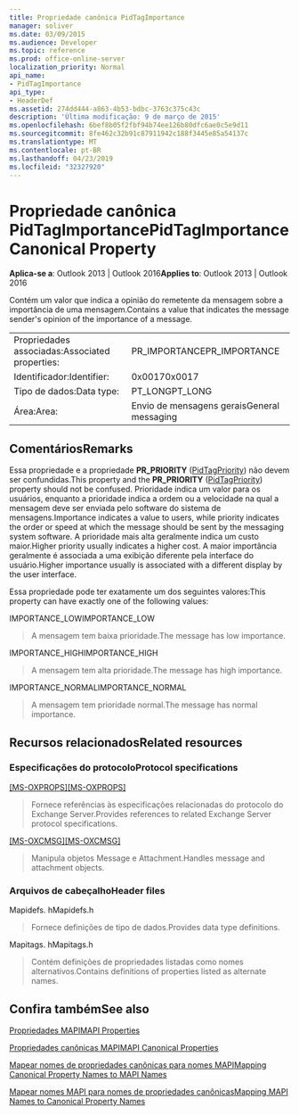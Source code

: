 ```yaml
---
title: Propriedade canônica PidTagImportance
manager: soliver
ms.date: 03/09/2015
ms.audience: Developer
ms.topic: reference
ms.prod: office-online-server
localization_priority: Normal
api_name:
- PidTagImportance
api_type:
- HeaderDef
ms.assetid: 274dd444-a863-4b53-bdbc-3763c375c43c
description: 'Última modificação: 9 de março de 2015'
ms.openlocfilehash: 6bef8b05f2fbf94b74ee126b80dfc6ae0c5e9d11
ms.sourcegitcommit: 8fe462c32b91c87911942c188f3445e85a54137c
ms.translationtype: MT
ms.contentlocale: pt-BR
ms.lasthandoff: 04/23/2019
ms.locfileid: "32327920"
---
```

# <a name="pidtagimportance-canonical-property"></a><span data-ttu-id="1d963-103">Propriedade canônica PidTagImportance</span><span class="sxs-lookup"><span data-stu-id="1d963-103">PidTagImportance Canonical Property</span></span>

  
  
<span data-ttu-id="1d963-104">**Aplica-se a**: Outlook 2013 | Outlook 2016</span><span class="sxs-lookup"><span data-stu-id="1d963-104">**Applies to**: Outlook 2013 | Outlook 2016</span></span> 
  
<span data-ttu-id="1d963-105">Contém um valor que indica a opinião do remetente da mensagem sobre a importância de uma mensagem.</span><span class="sxs-lookup"><span data-stu-id="1d963-105">Contains a value that indicates the message sender's opinion of the importance of a message.</span></span> 
  
|||
|:-----|:-----|
|<span data-ttu-id="1d963-106">Propriedades associadas:</span><span class="sxs-lookup"><span data-stu-id="1d963-106">Associated properties:</span></span>  <br/> |<span data-ttu-id="1d963-107">PR_IMPORTANCE</span><span class="sxs-lookup"><span data-stu-id="1d963-107">PR_IMPORTANCE</span></span>  <br/> |
|<span data-ttu-id="1d963-108">Identificador:</span><span class="sxs-lookup"><span data-stu-id="1d963-108">Identifier:</span></span>  <br/> |<span data-ttu-id="1d963-109">0x0017</span><span class="sxs-lookup"><span data-stu-id="1d963-109">0x0017</span></span>  <br/> |
|<span data-ttu-id="1d963-110">Tipo de dados:</span><span class="sxs-lookup"><span data-stu-id="1d963-110">Data type:</span></span>  <br/> |<span data-ttu-id="1d963-111">PT_LONG</span><span class="sxs-lookup"><span data-stu-id="1d963-111">PT_LONG</span></span>  <br/> |
|<span data-ttu-id="1d963-112">Área:</span><span class="sxs-lookup"><span data-stu-id="1d963-112">Area:</span></span>  <br/> |<span data-ttu-id="1d963-113">Envio de mensagens gerais</span><span class="sxs-lookup"><span data-stu-id="1d963-113">General messaging</span></span>  <br/> |
   
## <a name="remarks"></a><span data-ttu-id="1d963-114">Comentários</span><span class="sxs-lookup"><span data-stu-id="1d963-114">Remarks</span></span>

<span data-ttu-id="1d963-115">Essa propriedade e a propriedade **PR_PRIORITY** ([PidTagPriority](pidtagpriority-canonical-property.md)) não devem ser confundidas.</span><span class="sxs-lookup"><span data-stu-id="1d963-115">This property and the **PR_PRIORITY** ([PidTagPriority](pidtagpriority-canonical-property.md)) property should not be confused.</span></span> <span data-ttu-id="1d963-116">Prioridade indica um valor para os usuários, enquanto a prioridade indica a ordem ou a velocidade na qual a mensagem deve ser enviada pelo software do sistema de mensagens.</span><span class="sxs-lookup"><span data-stu-id="1d963-116">Importance indicates a value to users, while priority indicates the order or speed at which the message should be sent by the messaging system software.</span></span> <span data-ttu-id="1d963-117">A prioridade mais alta geralmente indica um custo maior.</span><span class="sxs-lookup"><span data-stu-id="1d963-117">Higher priority usually indicates a higher cost.</span></span> <span data-ttu-id="1d963-118">A maior importância geralmente é associada a uma exibição diferente pela interface do usuário.</span><span class="sxs-lookup"><span data-stu-id="1d963-118">Higher importance usually is associated with a different display by the user interface.</span></span> 
  
<span data-ttu-id="1d963-119">Essa propriedade pode ter exatamente um dos seguintes valores:</span><span class="sxs-lookup"><span data-stu-id="1d963-119">This property can have exactly one of the following values:</span></span>
  
<span data-ttu-id="1d963-120">IMPORTANCE_LOW</span><span class="sxs-lookup"><span data-stu-id="1d963-120">IMPORTANCE_LOW</span></span> 
  
> <span data-ttu-id="1d963-121">A mensagem tem baixa prioridade.</span><span class="sxs-lookup"><span data-stu-id="1d963-121">The message has low importance.</span></span>
    
<span data-ttu-id="1d963-122">IMPORTANCE_HIGH</span><span class="sxs-lookup"><span data-stu-id="1d963-122">IMPORTANCE_HIGH</span></span> 
  
> <span data-ttu-id="1d963-123">A mensagem tem alta prioridade.</span><span class="sxs-lookup"><span data-stu-id="1d963-123">The message has high importance.</span></span>
    
<span data-ttu-id="1d963-124">IMPORTANCE_NORMAL</span><span class="sxs-lookup"><span data-stu-id="1d963-124">IMPORTANCE_NORMAL</span></span> 
  
> <span data-ttu-id="1d963-125">A mensagem tem prioridade normal.</span><span class="sxs-lookup"><span data-stu-id="1d963-125">The message has normal importance.</span></span>
    
## <a name="related-resources"></a><span data-ttu-id="1d963-126">Recursos relacionados</span><span class="sxs-lookup"><span data-stu-id="1d963-126">Related resources</span></span>

### <a name="protocol-specifications"></a><span data-ttu-id="1d963-127">Especificações do protocolo</span><span class="sxs-lookup"><span data-stu-id="1d963-127">Protocol specifications</span></span>

<span data-ttu-id="1d963-128">[[MS-OXPROPS]](https://msdn.microsoft.com/library/f6ab1613-aefe-447d-a49c-18217230b148%28Office.15%29.aspx)</span><span class="sxs-lookup"><span data-stu-id="1d963-128">[[MS-OXPROPS]](https://msdn.microsoft.com/library/f6ab1613-aefe-447d-a49c-18217230b148%28Office.15%29.aspx)</span></span>
  
> <span data-ttu-id="1d963-129">Fornece referências às especificações relacionadas do protocolo do Exchange Server.</span><span class="sxs-lookup"><span data-stu-id="1d963-129">Provides references to related Exchange Server protocol specifications.</span></span>
    
<span data-ttu-id="1d963-130">[[MS-OXCMSG]](https://msdn.microsoft.com/library/7fd7ec40-deec-4c06-9493-1bc06b349682%28Office.15%29.aspx)</span><span class="sxs-lookup"><span data-stu-id="1d963-130">[[MS-OXCMSG]](https://msdn.microsoft.com/library/7fd7ec40-deec-4c06-9493-1bc06b349682%28Office.15%29.aspx)</span></span>
  
> <span data-ttu-id="1d963-131">Manipula objetos Message e Attachment.</span><span class="sxs-lookup"><span data-stu-id="1d963-131">Handles message and attachment objects.</span></span>
    
### <a name="header-files"></a><span data-ttu-id="1d963-132">Arquivos de cabeçalho</span><span class="sxs-lookup"><span data-stu-id="1d963-132">Header files</span></span>

<span data-ttu-id="1d963-133">Mapidefs. h</span><span class="sxs-lookup"><span data-stu-id="1d963-133">Mapidefs.h</span></span>
  
> <span data-ttu-id="1d963-134">Fornece definições de tipo de dados.</span><span class="sxs-lookup"><span data-stu-id="1d963-134">Provides data type definitions.</span></span>
    
<span data-ttu-id="1d963-135">Mapitags. h</span><span class="sxs-lookup"><span data-stu-id="1d963-135">Mapitags.h</span></span>
  
> <span data-ttu-id="1d963-136">Contém definições de propriedades listadas como nomes alternativos.</span><span class="sxs-lookup"><span data-stu-id="1d963-136">Contains definitions of properties listed as alternate names.</span></span>
    
## <a name="see-also"></a><span data-ttu-id="1d963-137">Confira também</span><span class="sxs-lookup"><span data-stu-id="1d963-137">See also</span></span>



[<span data-ttu-id="1d963-138">Propriedades MAPI</span><span class="sxs-lookup"><span data-stu-id="1d963-138">MAPI Properties</span></span>](mapi-properties.md)
  
[<span data-ttu-id="1d963-139">Propriedades canônicas MAPI</span><span class="sxs-lookup"><span data-stu-id="1d963-139">MAPI Canonical Properties</span></span>](mapi-canonical-properties.md)
  
[<span data-ttu-id="1d963-140">Mapear nomes de propriedades canônicas para nomes MAPI</span><span class="sxs-lookup"><span data-stu-id="1d963-140">Mapping Canonical Property Names to MAPI Names</span></span>](mapping-canonical-property-names-to-mapi-names.md)
  
[<span data-ttu-id="1d963-141">Mapear nomes MAPI para nomes de propriedades canônicas</span><span class="sxs-lookup"><span data-stu-id="1d963-141">Mapping MAPI Names to Canonical Property Names</span></span>](mapping-mapi-names-to-canonical-property-names.md)


